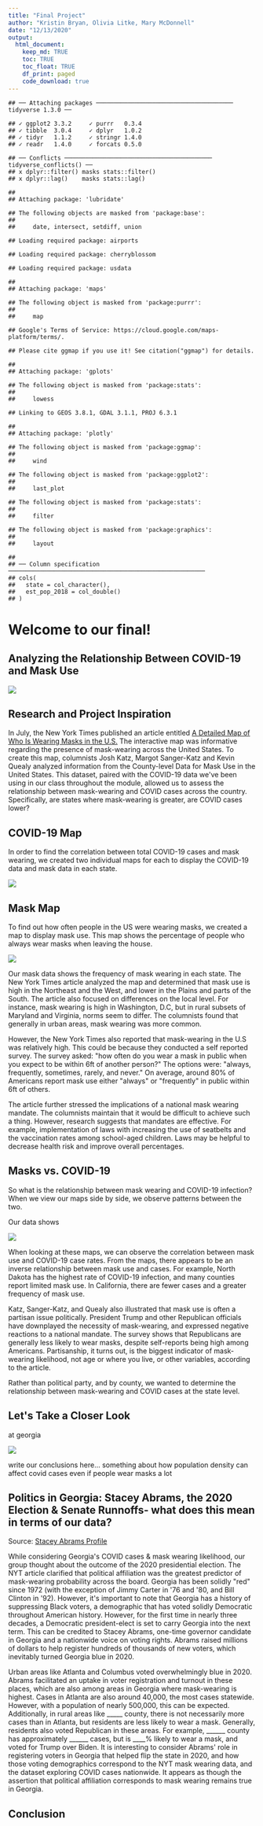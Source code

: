 ```yaml
---
title: "Final Project"
author: "Kristin Bryan, Olivia Litke, Mary McDonnell"
date: "12/13/2020"
output: 
  html_document:
    keep_md: TRUE
    toc: TRUE
    toc_float: TRUE
    df_print: paged
    code_download: true
---
```





```
## ── Attaching packages ─────────────────────────────────────── tidyverse 1.3.0 ──
```

```
## ✓ ggplot2 3.3.2     ✓ purrr   0.3.4
## ✓ tibble  3.0.4     ✓ dplyr   1.0.2
## ✓ tidyr   1.1.2     ✓ stringr 1.4.0
## ✓ readr   1.4.0     ✓ forcats 0.5.0
```

```
## ── Conflicts ────────────────────────────────────────── tidyverse_conflicts() ──
## x dplyr::filter() masks stats::filter()
## x dplyr::lag()    masks stats::lag()
```

```
## 
## Attaching package: 'lubridate'
```

```
## The following objects are masked from 'package:base':
## 
##     date, intersect, setdiff, union
```

```
## Loading required package: airports
```

```
## Loading required package: cherryblossom
```

```
## Loading required package: usdata
```

```
## 
## Attaching package: 'maps'
```

```
## The following object is masked from 'package:purrr':
## 
##     map
```

```
## Google's Terms of Service: https://cloud.google.com/maps-platform/terms/.
```

```
## Please cite ggmap if you use it! See citation("ggmap") for details.
```

```
## 
## Attaching package: 'gplots'
```

```
## The following object is masked from 'package:stats':
## 
##     lowess
```

```
## Linking to GEOS 3.8.1, GDAL 3.1.1, PROJ 6.3.1
```

```
## 
## Attaching package: 'plotly'
```

```
## The following object is masked from 'package:ggmap':
## 
##     wind
```

```
## The following object is masked from 'package:ggplot2':
## 
##     last_plot
```

```
## The following object is masked from 'package:stats':
## 
##     filter
```

```
## The following object is masked from 'package:graphics':
## 
##     layout
```


```
## 
## ── Column specification ────────────────────────────────────────────────────────
## cols(
##   state = col_character(),
##   est_pop_2018 = col_double()
## )
```

# Welcome to our final!
## Analyzing the Relationship Between COVID-19 and Mask Use

![](IMG_0013.png)

## Research and Project Inspiration

In July, the New York Times published an article entitled [A Detailed Map of Who Is Wearing Masks in the U.S.](https://www.nytimes.com/interactive/2020/07/17/upshot/coronavirus-face-mask-map.html) The interactive map was informative regarding the presence of mask-wearing across the United States. To create this map, columnists Josh Katz, Margot Sanger-Katz and Kevin Quealy analyzed information from the County-level Data for Mask Use in the United States. This dataset, paired with the COVID-19 data we've been using in our class throughout the module, allowed us to assess the relationship between mask-wearing and COVID cases across the country. Specifically, are states where mask-wearing is greater, are COVID cases lower?



<!-- >>>>>>> 875c8c0bdef9e9e5c9b9968876ffe336007874f5 -->

## COVID-19 Map

In order to  find the correlation between total COVID-19 cases and mask wearing, we created two individual maps for each to display the COVID-19 data and mask data in each state. 

![](Final_Project_files/figure-html/unnamed-chunk-2-1.png)<!-- -->

## Mask Map

To find out how often people in the US were wearing masks, we created a map to display mask use. This map shows the percentage of people who always wear masks when leaving the house.  

![](Final_Project_files/figure-html/unnamed-chunk-3-1.png)<!-- -->

Our mask data shows the frequency of mask wearing in each state. The New York Times article analyzed the map and determined that mask use is high in the Northeast and the West, and lower in the Plains and parts of the South. The article also focused on differences on the local level. For instance, mask wearing is high in Washington, D.C, but in rural subsets of Maryland and Virginia, norms seem to differ. The columnists found that generally in urban areas, mask wearing was more common. 

However, the New York Times also reported that mask-wearing in the U.S was relatively high. This could be because they conducted a self reported survey. The survey asked: "how often do you wear a mask in public when you expect to be within 6ft of another person?" The options were: "always, frequently, sometimes, rarely, and never." On average, around 80% of Americans report mask use either "always" or "frequently" in public within 6ft of others. 

The article further stressed the implications of a national mask wearing mandate. The columnists maintain that it would be difficult to achieve such a thing. However, research suggests that mandates are effective. For example, implementation of laws  with increasing the use of seatbelts and the vaccination rates among school-aged children. Laws may be helpful to decrease health risk and improve overall percentages.


## Masks vs. COVID-19

So what is the relationship between mask wearing and COVID-19 infection? When we view our maps side by side, we observe patterns between the two. 

Our data shows 

![](Final_Project_files/figure-html/unnamed-chunk-4-1.png)<!-- -->

When looking at these maps, we can observe the correlation between mask use and COVID-19 case rates. From the maps, there appears to be an inverse relationship between mask use and cases. For example, North Dakota has the highest rate of COVID-19 infection, and many counties report limited mask use. In California, there are fewer cases and a greater frequency of mask use. 

Katz, Sanger-Katz, and Quealy also illustrated that mask use is often a partisan issue politically. President Trump and other Republican officials have downplayed the necessity of mask-wearing, and expressed negative reactions to a national mandate. The survey shows that Republicans are generally less likely to wear masks, despite self-reports being high among Americans. Partisanship, it turns out, is the biggest indicator of mask-wearing likelihood, not age or where you live, or other variables, according to the article.

Rather than political party, and by county, we wanted to determine the relationship between mask-wearing and COVID cases at the state level. 

## Let's Take a Closer Look

at georgia 





![](Final_Project_files/figure-html/unnamed-chunk-7-1.png)<!-- -->

write our conclusions here... something about how population density can affect covid cases even if people wear masks a lot 

## Politics in Georgia: Stacey Abrams, the 2020 Election & Senate Runnoffs- what does this mean in terms of our data?

Source: [Stacey Abrams Profile](https://apnews.com/article/election-2020-joe-biden-stacey-abrams-georgia-atlanta-1d265f35303be8ca59836a1a95018d82)

While considering Georgia's COVID cases & mask wearing likelihood, our group thought about the outcome of the 2020 presidential election. The NYT article clarified that political affiliation was the greatest predictor of mask-wearing probability across the board. Georgia has been solidly "red" since 1972 (with the exception of Jimmy Carter in '76 and '80, and Bill Clinton in '92). However, it's important to note that Georgia has a history of suppressing Black voters, a demographic that has voted solidly Democratic throughout American history. However, for the first time in nearly three decades, a Democratic president-elect is set to carry Georgia into the next term. This can be credited to Stacey Abrams, one-time governor candidate in Georgia and a nationwide voice on voting rights. Abrams raised millions of dollars to help register hundreds of thousands of new voters, which inevitably turned Georgia blue in 2020. 

Urban areas like Atlanta and Columbus voted overwhelmingly blue in 2020. Abrams facilitated an uptake in voter registration and turnout in these places, which are also among areas in Georgia where mask-wearing is highest. Cases in Atlanta are also around 40,000, the most cases statewide. However, with a population of nearly 500,000, this can be expected. Additionally, in rural areas like _____ county, there is not necessarily more cases than in Atlanta, but residents are less likely to wear a mask. Generally, residents also voted Republican in these areas. For example, ______ county has approximately ______ cases, but is ____% likely to wear a mask, and voted for Trump over Biden. It is interesting to consider Abrams' role in registering voters in Georgia that helped flip the state in 2020, and how those voting demographics correspond to the NYT mask wearing data, and the dataset exploring COVID cases nationwide. It appears as though the assertion that political affiliation corresponds to mask wearing remains true in Georgia.  

## Conclusion



<!-- >>>>>>> 875c8c0bdef9e9e5c9b9968876ffe336007874f5 -->
<!-- >>>>>>> f615ca4fe7f735bf9f293f89b1d3d4e392070fc9 -->

